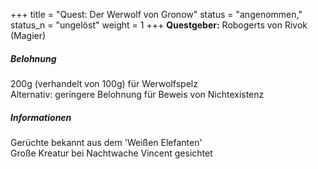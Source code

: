 
+++
title = "Quest: Der Werwolf von Gronow"
status = "angenommen,"
status_n = "ungelöst"
weight = 1
+++
**Questgeber:** Robogerts von Rivok (Magier)  
  
##### Belohnung
200g (verhandelt von 100g) für Werwolfspelz  
Alternativ: geringere Belohnung für Beweis von Nichtexistenz    
##### Informationen
Gerüchte bekannt aus dem 'Weißen Elefanten'  
Große Kreatur bei Nachtwache Vincent gesichtet
